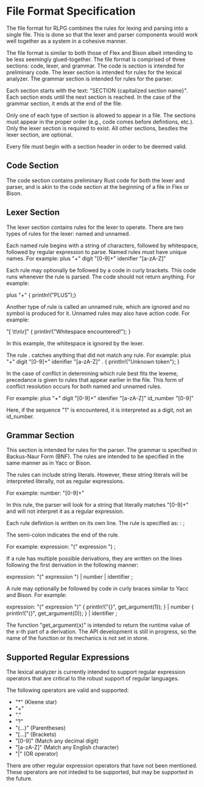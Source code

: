 # File Format Specification

The file format for RLPG combines the rules for lexing and parsing into a single file. This is done so that the lexer and parser components would work well together as a system in a cohesive manner.

The file format is similar to both those of Flex and Bison albeit intending to be less seemingly glued-together.
The file format is comprised of three sections: code, lexer, and grammar.
The code is section is intended for preliminary code.
The lexer section is intended for rules for the lexical analyzer.
The grammar section is intended for rules for the parser.

Each section starts with the text: "SECTION {capitalized section name}".
Each section ends until the next section is reached.
In the case of the grammar section, it ends at the end of the file.

Only one of each type of section is allowed to appear in a file.
The sections must appear in the proper order (e.g., code comes before defintions, etc.).
Only the lexer section is required to exist.
All other sections, besdies the lexer section, are optional.

Every file must begin with a section header in order to be deemed valid.

## Code Section

The code section contains preliminary Rust code for both the lexer and parser, and is akin to the code section at the beginning of a file in Flex or Bison.

## Lexer Section

The lexer section contains rules for the lexer to operate.
There are two types of rules for the lexer: named and unnamed.

Each named rule begins with a string of characters, followed by whitespace, followed by regular expression to parse.
Named rules must have unique names.
For example:
plus "+"
digit "[0-9]+"
idenifier "[a-zA-Z]"

Each rule may optionally be followed by a code in curly brackets.
This code runs whenever the rule is parsed.
The code should not return anything.
For example:

plus "+" { println!("PLUS");}

Another type of rule is called an unnamed rule, which are ignored and no symbol is produced for it.
Unnamed rules may also have action code.
For example:

"[ \t\n\r]" { println!("Whitespace encountered!"); }

In this example, the whitespace is ignored by the lexer.

The rule . catches anything that did not match any rule.
For example:
plus "+"
digit "[0-9]+"
idenifier "[a-zA-Z]"
.                       { println!("Unknown token"); }


In the case of conflict in determining which rule best fits the lexeme, precedance is given to rules that appear earlier in the file.
This form of conflict resolution occurs for both named and unnamed rules.

For example:
plus "+"
digit "[0-9]+"
idenifier "[a-zA-Z]"
id_number "[0-9]"

Here, if the sequence "1" is encountered, it is interpreted as a digit, not an id_number.

## Grammar Section

This section is intended for rules for the parser.
The grammar is specified in Backus-Naur Form (BNF).
The rules are intended to be specified in the same manner as in Yacc or Bison.

The rules can include string literals.
However, these string literals will be interpreted literally, not as regular expressions.

For example:
number: "[0-9]+"

In this rule, the parser will look for a string that literally matches "[0-9]+" and will not interpret it as a regular expression.

Each rule defintion is written on its own line.
The rule is specified as:
<rule name>: <sequence of one of more rule names or string literals>
;

The semi-colon indicates the end of the rule.

For example:
expression: "(" expression ")
;

If a rule has multiple possible derivations, they are written on the lines following the first derivation in the following manner:

expression: "(" expression ")
| number
| identifier
;

A rule may optionally be followed by code in curly braces similar to Yacc and Bison. For example:

expression: "(" expression ")" { println!("{}", get_argument(1)); }
| number { println!("{}", get_argument(0)); }
| identifier
;

The function "get_argument(x)" is intended to return the runtime value of the x-th part of a derivation.
The API development is still in progress, so the name of the function or its mechanics is not set in stone.

## Supported Regular Expressions

The lexical analyzer is currently intended to support regular expression operators that are critical to the robust support of regular languages.

The following operators are valid and supported:
- "*" (Kleene star)
- "+"
- "."
- "?"
- "(...)" (Parentheses)
- "[...]" (Brackets)
- "[0-9]" (Match any decimal digit)
- "[a-zA-Z]" (Match any English character)
- "|" (OR operator)

There are other regular expression operators that have not been mentioned.
These operators are not inteded to be supported, but may be supported in the future.